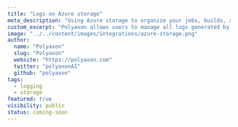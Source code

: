 ```yaml
---
title: "Logs on Azure storage"
meta_description: "Using Azure storage to organize your jobs, builds, and experiment logs."
custom_excerpt: "Polyaxon allows users to manage all logs generated by jobs, builds, and experiments containers in Azure storage."
image: "../../content/images/integrations/azure-storage.png"
author:
  name: "Polyaxon"
  slug: "Polyaxon"
  website: "https://polyaxon.com"
  twitter: "polyaxonAI"
  github: "polyaxon"
tags: 
  - logging
  - storage
featured: true
visibility: public
status: coming-soon
---
```

